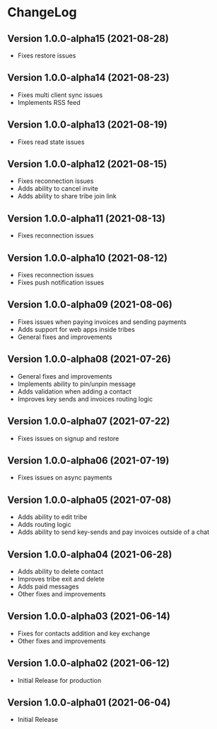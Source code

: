 # ChangeLog

## Version 1.0.0-alpha15 (2021-08-28)
- Fixes restore issues

## Version 1.0.0-alpha14 (2021-08-23)
- Fixes multi client sync issues
- Implements RSS feed

## Version 1.0.0-alpha13 (2021-08-19)
- Fixes read state issues

## Version 1.0.0-alpha12 (2021-08-15)
- Fixes reconnection issues
- Adds ability to cancel invite
- Adds ability to share tribe join link

## Version 1.0.0-alpha11 (2021-08-13)
- Fixes reconnection issues

## Version 1.0.0-alpha10 (2021-08-12)
- Fixes reconnection issues
- Fixes push notification issues

## Version 1.0.0-alpha09 (2021-08-06)
- Fixes issues when paying invoices and sending payments
- Adds support for web apps inside tribes
- General fixes and improvements

## Version 1.0.0-alpha08 (2021-07-26)
- General fixes and improvements
- Implements ability to pin/unpin message
- Adds validation when adding a contact
- Improves key sends and invoices routing logic

## Version 1.0.0-alpha07 (2021-07-22)
- Fixes issues on signup and restore

## Version 1.0.0-alpha06 (2021-07-19)
- Fixes issues on async payments

## Version 1.0.0-alpha05 (2021-07-08)
- Adds ability to edit tribe
- Adds routing logic
- Adds ability to send key-sends and pay invoices outside of a chat

## Version 1.0.0-alpha04 (2021-06-28)
- Adds ability to delete contact
- Improves tribe exit and delete
- Adds paid messages
- Other fixes and improvements

## Version 1.0.0-alpha03 (2021-06-14)
- Fixes for contacts addition and key exchange
- Other fixes and improvements

## Version 1.0.0-alpha02 (2021-06-12)
- Initial Release for production

## Version 1.0.0-alpha01 (2021-06-04)
 - Initial Release

